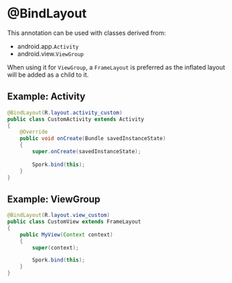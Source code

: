 # @BindLayout

This annotation can be used with classes derived from:

- android.app.`Activity`
- android.view.`ViewGroup`

When using it for `ViewGroup`, a `FrameLayout` is preferred as the inflated layout will be added as a child to it.

## Example: Activity

```java
@BindLayout(R.layout.activity_custom)
public class CustomActivity extends Activity
{
	@Override
	public void onCreate(Bundle savedInstanceState)
	{
		super.onCreate(savedInstanceState);
		
		Spork.bind(this);
	}
}
```

## Example: ViewGroup

```java
@BindLayout(R.layout.view_custom)
public class CustomView extends FrameLayout
{
	public MyView(Context context)
	{
		super(context);

		Spork.bind(this);
	}
}
```

